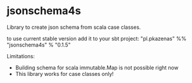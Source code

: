 # jsonschema4s

Library to create json schema from scala case classes.

to use current stable version add it to your sbt project:
"pl.pkazenas" %% "jsonschema4s" % "0.1.5"

Limitations:
- Building schema for scala immutable.Map is not possible right now
- This library works for case classes only!
